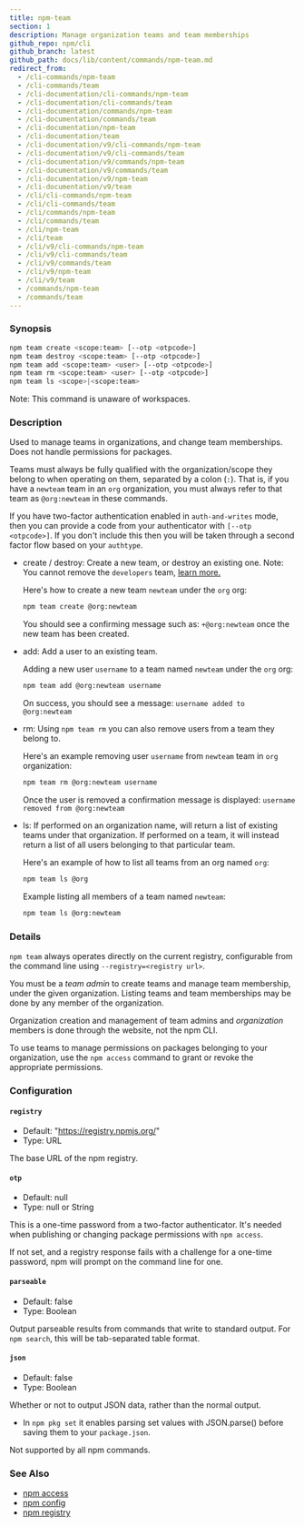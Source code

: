```yaml
---
title: npm-team
section: 1
description: Manage organization teams and team memberships
github_repo: npm/cli
github_branch: latest
github_path: docs/lib/content/commands/npm-team.md
redirect_from:
  - /cli-commands/npm-team
  - /cli-commands/team
  - /cli-documentation/cli-commands/npm-team
  - /cli-documentation/cli-commands/team
  - /cli-documentation/commands/npm-team
  - /cli-documentation/commands/team
  - /cli-documentation/npm-team
  - /cli-documentation/team
  - /cli-documentation/v9/cli-commands/npm-team
  - /cli-documentation/v9/cli-commands/team
  - /cli-documentation/v9/commands/npm-team
  - /cli-documentation/v9/commands/team
  - /cli-documentation/v9/npm-team
  - /cli-documentation/v9/team
  - /cli/cli-commands/npm-team
  - /cli/cli-commands/team
  - /cli/commands/npm-team
  - /cli/commands/team
  - /cli/npm-team
  - /cli/team
  - /cli/v9/cli-commands/npm-team
  - /cli/v9/cli-commands/team
  - /cli/v9/commands/team
  - /cli/v9/npm-team
  - /cli/v9/team
  - /commands/npm-team
  - /commands/team
---
```


### Synopsis

```bash
npm team create <scope:team> [--otp <otpcode>]
npm team destroy <scope:team> [--otp <otpcode>]
npm team add <scope:team> <user> [--otp <otpcode>]
npm team rm <scope:team> <user> [--otp <otpcode>]
npm team ls <scope>|<scope:team>
```

Note: This command is unaware of workspaces.

### Description

Used to manage teams in organizations, and change team memberships. Does not
handle permissions for packages.

Teams must always be fully qualified with the organization/scope they belong to
when operating on them, separated by a colon (`:`). That is, if you have a
`newteam` team in an `org` organization, you must always refer to that team
as `@org:newteam` in these commands.

If you have two-factor authentication enabled in `auth-and-writes` mode, then
you can provide a code from your authenticator with `[--otp <otpcode>]`.
If you don't include this then you will be taken through a second factor flow based
on your `authtype`.

* create / destroy:
  Create a new team, or destroy an existing one. Note: You cannot remove the
  `developers` team, <a href="https://docs.npmjs.com/about-developers-team" target="_blank">learn more.</a>

  Here's how to create a new team `newteam` under the `org` org:

  ```bash
  npm team create @org:newteam
  ```

  You should see a confirming message such as: `+@org:newteam` once the new
  team has been created.

* add:
  Add a user to an existing team.

  Adding a new user `username` to a team named `newteam` under the `org` org:

  ```bash
  npm team add @org:newteam username
  ```

  On success, you should see a message: `username added to @org:newteam`

* rm:
  Using `npm team rm` you can also remove users from a team they belong to.

  Here's an example removing user `username` from `newteam` team
  in `org` organization:

  ```bash
  npm team rm @org:newteam username
  ```

  Once the user is removed a confirmation message is displayed:
  `username removed from @org:newteam`

* ls:
  If performed on an organization name, will return a list of existing teams
  under that organization. If performed on a team, it will instead return a list
  of all users belonging to that particular team.

  Here's an example of how to list all teams from an org named `org`:

  ```bash
  npm team ls @org
  ```

  Example listing all members of a team named `newteam`:

  ```bash
  npm team ls @org:newteam
  ```

### Details

`npm team` always operates directly on the current registry, configurable from
the command line using `--registry=<registry url>`.

You must be a *team admin* to create teams and manage team membership, under
the given organization. Listing teams and team memberships may be done by
any member of the organization.

Organization creation and management of team admins and *organization* members
is done through the website, not the npm CLI.

To use teams to manage permissions on packages belonging to your organization,
use the `npm access` command to grant or revoke the appropriate permissions.

### Configuration

#### `registry`

* Default: "https://registry.npmjs.org/"
* Type: URL

The base URL of the npm registry.

#### `otp`

* Default: null
* Type: null or String

This is a one-time password from a two-factor authenticator. It's needed
when publishing or changing package permissions with `npm access`.

If not set, and a registry response fails with a challenge for a one-time
password, npm will prompt on the command line for one.

#### `parseable`

* Default: false
* Type: Boolean

Output parseable results from commands that write to standard output. For
`npm search`, this will be tab-separated table format.

#### `json`

* Default: false
* Type: Boolean

Whether or not to output JSON data, rather than the normal output.

* In `npm pkg set` it enables parsing set values with JSON.parse() before
  saving them to your `package.json`.

Not supported by all npm commands.

### See Also

* [npm access](/cli/v9/commands/npm-access)
* [npm config](/cli/v9/commands/npm-config)
* [npm registry](/cli/v9/using-npm/registry)
